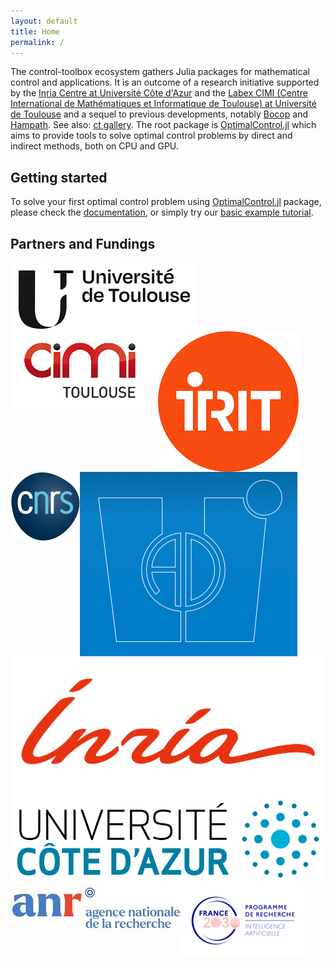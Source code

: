 ```yaml
---
layout: default
title: Home
permalink: /
---
```


The control-toolbox ecosystem gathers Julia packages for mathematical control and applications. It is an outcome of a research initiative supported by the [Inria Centre at Université Côte d'Azur](https://www.inria.fr/en/inria-centre-universite-cote-azur) and the [Labex CIMI (Centre International de Mathématiques et Informatique de Toulouse) at Université de Toulouse](https://www.cimi.univ-toulouse.fr/fr/) and a sequel to previous developments, notably [Bocop](https://www.bocop.org) and [Hampath](https://www.hampath.org). See also: [ct gallery](https://ct.gitlabpages.inria.fr/gallery). The root package is [OptimalControl.jl](https://github.com/control-toolbox/OptimalControl.jl) which aims to provide tools to solve optimal control problems by direct and indirect methods, both on CPU and GPU.

## Getting started

To solve your first optimal control problem using [OptimalControl.jl](https://github.com/control-toolbox/OptimalControl.jl) package, please check the [documentation](https://control-toolbox.org/OptimalControl.jl/stable), or simply try our [basic example tutorial](https://control-toolbox.org/OptimalControl.jl/stable/tutorial-double-integrator-energy.html).

## Partners and Fundings

<div class="partners">
    <div class="logo"><a href="https://www.univ-toulouse.fr"><img id="partner" align="left" src="assets/img/logo-univ-toulouse.png" /></a></div>
    <div class="logo"><a href="https://www.cimi.univ-toulouse.fr/en"><img id="partner" align="left" src="assets/img/logo-cimi.png" /></a></div>
    <div class="logo"><a href="https://www.irit.fr"><img id="partner" align="left" src="assets/img/logo-irit.png" /></a></div>
    <div class="logo"><a href="https://www.cnrs.fr"><img id="partner" align="left" src="assets/img/logo-cnrs.svg" /></a></div>
    <div class="logo"><a href="https://math.univ-cotedazur.fr"><img id="partner" align="left" src="assets/img/logo-ljad.jpeg" /></a></div>
    <div class="logo"><a href="https://www.inria.fr"><img id="partner" align="left" src="assets/img/inria.svg" /></a></div>
    <div class="logo"><a href="https://www.univ-cotedazur.fr"><img id="partner" align="left" src="assets/img/Logo-univ-nice-cote-dazur.svg" /></a></div>
    <div class="logo"><a href="https://anr.fr"><img id="funding" align="left" src="assets/img/anr-logo.jpg" /></a></div>
    <div class="logo"><a href="https://pde-ai.math.cnrs.fr"><img id="funding" align="left" src="assets/img/fr2030ia.png" /></a></div>    
</div>
